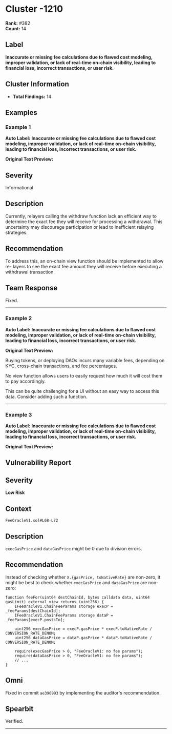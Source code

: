 # Cluster -1210

**Rank:** #382  
**Count:** 14  

## Label
**Inaccurate or missing fee calculations due to flawed cost modeling, improper validation, or lack of real-time on-chain visibility, leading to financial loss, incorrect transactions, or user risk.**

## Cluster Information
- **Total Findings:** 14

## Examples

### Example 1

**Auto Label:** **Inaccurate or missing fee calculations due to flawed cost modeling, improper validation, or lack of real-time on-chain visibility, leading to financial loss, incorrect transactions, or user risk.**  

**Original Text Preview:**

## Severity

Informational

## Description

Currently, relayers calling the withdraw function lack an efficient way to determine the
exact fee they will receive for processing a withdrawal. This uncertainty may discourage participation
or lead to inefficient relaying strategies.

## Recommendation

To address this, an on-chain view function should be implemented to allow re-
layers to see the exact fee amount they will receive before executing a withdrawal transaction.

## Team Response

Fixed.

---
### Example 2

**Auto Label:** **Inaccurate or missing fee calculations due to flawed cost modeling, improper validation, or lack of real-time on-chain visibility, leading to financial loss, incorrect transactions, or user risk.**  

**Original Text Preview:**

Buying tokens, or deploying DAOs incurs many variable fees, depending on KYC, cross-chain transactions, and fee percentages.

No view function allows users to easily request how much it will cost them to pay accordingly.

This can be quite challenging for a UI without an easy way to access this data. Consider adding such a function.

---
### Example 3

**Auto Label:** **Inaccurate or missing fee calculations due to flawed cost modeling, improper validation, or lack of real-time on-chain visibility, leading to financial loss, incorrect transactions, or user risk.**  

**Original Text Preview:**

## Vulnerability Report

## Severity
**Low Risk**

## Context
`FeeOracleV1.sol#L68-L72`

## Description
`execGasPrice` and `dataGasPrice` might be 0 due to division errors.

## Recommendation
Instead of checking whether `X.{gasPrice, toNativeRate}` are non-zero, it might be best to check whether `execGasPrice` and `dataGasPrice` are non-zero:

```solidity
function feeFor(uint64 destChainId, bytes calldata data, uint64 gasLimit) external view returns (uint256) { 
    IFeeOracleV1.ChainFeeParams storage execP = _feeParams[destChainId];
    IFeeOracleV1.ChainFeeParams storage dataP = _feeParams[execP.postsTo];
    
    uint256 execGasPrice = execP.gasPrice * execP.toNativeRate / CONVERSION_RATE_DENOM;
    uint256 dataGasPrice = dataP.gasPrice * dataP.toNativeRate / CONVERSION_RATE_DENOM;
    
    require(execGasPrice > 0, "FeeOracleV1: no fee params");
    require(dataGasPrice > 0, "FeeOracleV1: no fee params");
    // ...
}
```

## Omni
Fixed in commit `ae390993` by implementing the auditor's recommendation.

## Spearbit
Verified.

---
